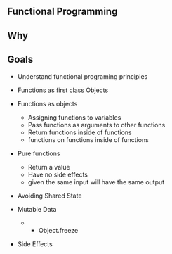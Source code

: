 ## Functional Programming 

## Why

## Goals
-  Understand functional programing principles
-  Functions as first class Objects
-  Functions as objects 
    - Assigning functions to variables 
    - Pass functions as arguments to other functions
    - Return functions inside of functions
    - functions on functions inside of functions 

-  Pure functions 
   - Return a value
   - Have no side effects
   - given the same input will have the same output

- Avoiding Shared State
- Mutable Data
    -   - Object.freeze
- Side Effects